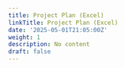 ```yaml
---
title: Project Plan (Excel)
linkTitle: Project Plan (Excel)
date: '2025-05-01T21:05:00Z'
weight: 1
description: No content
draft: false
---
```



